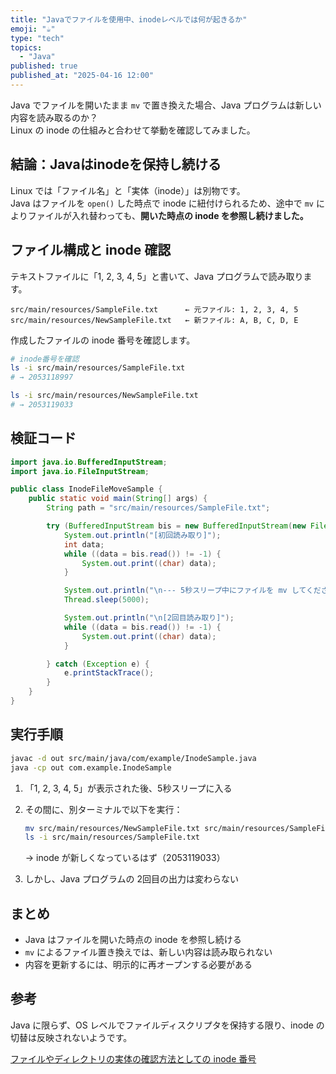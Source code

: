 ```yaml
---
title: "Javaでファイルを使用中、inodeレベルでは何が起きるか"
emoji: "☕"
type: "tech"
topics:
  - "Java"
published: true
published_at: "2025-04-16 12:00"
---
```


Java でファイルを開いたまま `mv` で置き換えた場合、Java プログラムは新しい内容を読み取るのか？  
Linux の inode の仕組みと合わせて挙動を確認してみました。

## 結論：Javaはinodeを保持し続ける

Linux では「ファイル名」と「実体（inode）」は別物です。  
Java はファイルを `open()` した時点で inode に紐付けられるため、途中で `mv` によりファイルが入れ替わっても、**開いた時点の inode を参照し続けました。**

## ファイル構成と inode 確認

テキストファイルに「1, 2, 3, 4, 5」と書いて、Java プログラムで読み取ります。

```plaintext
src/main/resources/SampleFile.txt      ← 元ファイル: 1, 2, 3, 4, 5
src/main/resources/NewSampleFile.txt   ← 新ファイル: A, B, C, D, E
```

作成したファイルの inode 番号を確認します。

```bash
# inode番号を確認
ls -i src/main/resources/SampleFile.txt
# → 2053118997

ls -i src/main/resources/NewSampleFile.txt
# → 2053119033
```

## 検証コード

```java
import java.io.BufferedInputStream;
import java.io.FileInputStream;

public class InodeFileMoveSample {
    public static void main(String[] args) {
        String path = "src/main/resources/SampleFile.txt";

        try (BufferedInputStream bis = new BufferedInputStream(new FileInputStream(path))) {
            System.out.println("[初回読み取り]");
            int data;
            while ((data = bis.read()) != -1) {
                System.out.print((char) data);
            }

            System.out.println("\n--- 5秒スリープ中にファイルを mv してください ---");
            Thread.sleep(5000);

            System.out.println("\n[2回目読み取り]");
            while ((data = bis.read()) != -1) {
                System.out.print((char) data);
            }

        } catch (Exception e) {
            e.printStackTrace();
        }
    }
}
```

## 実行手順

```bash
javac -d out src/main/java/com/example/InodeSample.java
java -cp out com.example.InodeSample
```

1. 「1, 2, 3, 4, 5」が表示された後、5秒スリープに入る  
2. その間に、別ターミナルで以下を実行：

   ```bash
   mv src/main/resources/NewSampleFile.txt src/main/resources/SampleFile.txt
   ls -i src/main/resources/SampleFile.txt
   ```

   → inode が新しくなっているはず（2053119033）

3. しかし、Java プログラムの 2回目の出力は変わらない

## まとめ

- Java はファイルを開いた時点の inode を参照し続ける  
- `mv` によるファイル置き換えでは、新しい内容は読み取られない  
- 内容を更新するには、明示的に再オープンする必要がある

## 参考

Java に限らず、OS レベルでファイルディスクリプタを保持する限り、inode の切替は反映されないようです。

[ファイルやディレクトリの実体の確認方法としての inode 番号](https://zenn.dev/mtmatma/articles/a59b58e33a330f)
